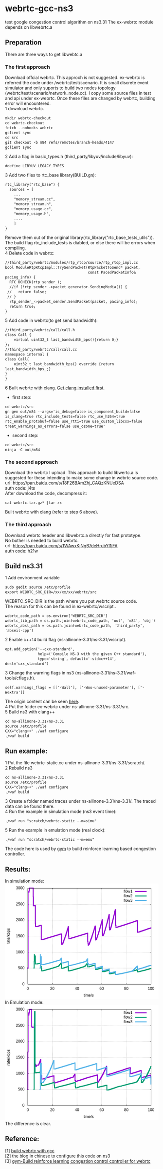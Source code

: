 # webrtc-gcc-ns3
test google congestion control algorithm on ns3.31
The ex-webrtc module depends on libwebrtc.a  
## Preparation 
There are three ways to get libwebtc.a  
### The first approach  
Download offcial webrtc. This approch is not suggested. ex-webrtc is referred the code under /webrtc/test/scenario. It is small discrete event simulator and only suports to build two nodes topology (webrtc/test/scenario/network_node.cc). I copy some source files in test and api under ex-webrtc. Once these files are changed by webrtc, building error will encountered.    
1 download webrtc.  
```
mkdir webrtc-checkout  
cd webrtc-checkout  
fetch --nohooks webrtc  
gclient sync  
cd src   
git checkout -b m84 refs/remotes/branch-heads/4147   
gclient sync  
```
2 Add a flag in basic_types.h (third_party/libyuv/include/libyuv):
```
#define LIBYUV_LEGACY_TYPES  
```
3 Add two files to rtc_base library(BUILD.gn):  
```
rtc_library("rtc_base") {
  sources = [
    ...
    "memory_stream.cc",
    "memory_stream.h",
    "memory_usage.cc",
    "memory_usage.h",
    ....
    ]
}
```
Remove them out of the original library(rtc_library("rtc_base_tests_utils")).  
The build flag rtc_include_tests is diabled, or else there will be errors when compiling.  
4 Delete code in webrtc:  
```
//third_party/webrtc/modules/rtp_rtcp/source/rtp_rtcp_impl.cc   
bool ModuleRtpRtcpImpl::TrySendPacket(RtpPacketToSend* packet,  
                                      const PacedPacketInfo& pacing_info) {  
  RTC_DCHECK(rtp_sender_);  
  //if (!rtp_sender_->packet_generator.SendingMedia()) {   
 //   return false;  
 // }  
  rtp_sender_->packet_sender.SendPacket(packet, pacing_info);  
  return true;  
}
```
5 Add code in webrtc(to get send bandwidth):  
```
//third_party/webrtc/call/call.h  
class Call {  
    virtual uint32_t last_bandwidth_bps(){return 0;}  
};  
//third_party/webrtc/call/call.cc  
namespace internal {  
class Call{
    uint32_t last_bandwidth_bps() override {return last_bandwidth_bps_;}  
}
}  
```
6  Built webrtc  with clang. [Get clang installed first](https://www.jianshu.com/p/3c7eae5c0c68).   
- first step:    

```
cd webrtc/src  
gn gen out/m84 --args='is_debug=false is_component_build=false is_clang=true rtc_include_tests=false rtc_use_h264=true rtc_enable_protobuf=false use_rtti=true use_custom_libcxx=false treat_warnings_as_errors=false use_ozone=true'   
```
- second step:  

```
cd webrtc/src  
ninja -C out/m84  
```
### The second approach  
Download the webrtc I upload. This approach to build libwertc.a is suggested for these intending to make some change in webrtc source code.    
url: https://pan.baidu.com/s/18F26BAmZhj_CAQzKNUeDSA  
auth code: j4ts  
After download the code, decompress it:  
```
cat webrtc.tar.gz* |tar zx  
```
Built webrtc  with clang (refer to step 6 above).  
### The third approach
Download webrtc header and libwebrtc.a directly for fast prototype.  
No bother is needed to build webrtc.  
url: https://pan.baidu.com/s/1WAwxKjNg67deHrubYl1jFA  
auth code: h21w  
## Build ns3.31
1 Add environment variable   
```
sudo gedit source /etc/profile   
export WEBRTC_SRC_DIR=/xx/xx/xx/webrtc/src   
```
WEBRTC_SRC_DIR is the path where you put webrtc source code.  
The reason for this can be found in ex-webrtc/wscript.. 
```
webrtc_code_path = os.environ['WEBRTC_SRC_DIR']  
webrtc_lib_path = os.path.join(webrtc_code_path, 'out', 'm84', 'obj')  
webrtc_absl_path = os.path.join(webrtc_code_path, 'third_party', 'abseil-cpp')  
```
2 Enable c++14 build flag (ns-allinone-3.31/ns-3.31/wscript).  
```
opt.add_option('--cxx-standard',
               help=('Compile NS-3 with the given C++ standard'),
               type='string', default='-std=c++14', dest='cxx_standard')  
```
3 Change the warning flags in ns3 (ns-allinone-3.31/ns-3.31/waf-tools/cflags.h).  
```
self.warnings_flags = [['-Wall'], ['-Wno-unused-parameter'], ['-Wextra']]
```
The origin content can be seen [here](https://github.com/nsnam/ns-3-dev-git/blob/ns-3.31/waf-tools/cflags.py#L22).  
4 Put the folder ex-webrtc under ns-allinone-3.31/ns-3.31/src.  
5 Build ns3 with clang++  
```
cd ns-allinone-3.31/ns-3.31  
source /etc/profile  
CXX="clang++" ./waf configure  
./waf build  
```
## Run example:
1 Put the file webrtc-static.cc under ns-allinone-3.31/ns-3.31/scratch/.  
2 Rebuild ns3  
```
cd ns-allinone-3.31/ns-3.31  
source /etc/profile  
CXX="clang++" ./waf configure  
./waf build  

```
3 Create a folder named traces under ns-allinone-3.31/ns-3.31/. The traced data can be found there.  
4 Run the example in simulation mode (ns3 event time):
```
./waf run "scratch/webrtc-static --m=simu"  
```
5 Run the example in emulation mode (real clock):   
```
./waf run "scratch/webrtc-static --m=emu"  
```
The code here is used by [gym](https://github.com/OpenNetLab/gym) to build reinforce learning based congestion controller.  
## Results:  
In simulation mode:  
![avatar](https://github.com/SoonyangZhang/webrtc-gcc-ns3/blob/main/results/gcc-simu-bw.png)  
In Emulation mode:  
![avatar](https://github.com/SoonyangZhang/webrtc-gcc-ns3/blob/main/results/gcc-emu-bw.png)  
The difference is clear.  
## Reference:  
[1] [build webrtc with gcc](https://mediasoup.org/documentation/v3/libmediasoupclient/installation/)   
[2] [the blog in chinese to configure this code on ns3](https://blog.csdn.net/u010643777/article/details/107237315)   
[3] [gym-Build reinforce learning congestion control controller for webrtc](https://github.com/OpenNetLab/gym)
